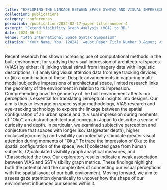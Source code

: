 ```yaml
---
title: "EXPLORING THE LINKAGE BETWEEN SPACE SYNTAX AND VISUAL IMPRESSION OF ARCHITECTURAL SPACES: A case study of the Japanese streetscapes during moments of "Oku""
collection: publications
category: conferences
permalink: /publication/2024-02-17-paper-title-number-4
excerpt: "Extend Visibility Graph Analysis (VGA) to 3D."
date: 2024-06-24
venue: "14th International Space Syntax Symposium"
citation: "Your Name, You. (2024). &quot;Paper Title Number 3.&quot; <i>GitHub Journal of Bugs</i>. 1(3)."
---
```


Recent research has shown increasing use of computational methods in the built environment for studying the visual impression of architectural spaces (VIAS) by either; (i) linking visual stimuli from imagery data with linguistic descriptions, (ii) analysing visual attention data from eye tracking devices, or (iii) a combination of these. Despite advancements in capturing multi-modal subjective impressions of architectural space, limited research links the geometry of the environment in relation to its impression. Comprehending how the geometry of the built environment affects our perception is essential for translating perceptual insights into designs. Our aim is thus to leverage on space syntax methodology, VIAS research and eye-tracking technology to explore the linkage between the spatial configuration of an urban space and its visual impression during moments of "Oku", an abstract architectural concept in Japan to describe a sense of curiosity and depth. In particular, we examined subjective perception and conjecture that spaces with longer isovists(greater depth), higher occlusivity(curiosity) and visibility can potentially stimulate greater visual attention during moments of "Oku." To trace the impression of Oku to the spatial configuration of the space, we: (1)collected gaze from human subjects; (2)calculated visibility graph analytical measures, and (3)associated the two. Our exploratory results indicate a weak association between VIAS and SST visibility graph metrics. These findings highlight both the potential and the complexities of connecting our visual perceptions with the spatial layout of our built environment. Moving forward, we aim to assess gaze attention dynamically to uncover how the shape of our environment influences our senses within it.
